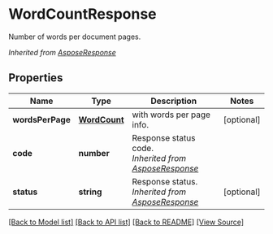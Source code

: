 ﻿# WordCountResponse
Number of words per document pages.

*Inherited from [AsposeResponse](AsposeResponse.md)*
## Properties
Name | Type | Description | Notes
------------ | ------------- | ------------- | -------------
**wordsPerPage** | [**WordCount**](WordCount.md) | with words per page info.  | [optional]
**code** | **number** | Response status code.<br />*Inherited from [AsposeResponse](AsposeResponse.md)* | 
**status** | **string** | Response status.<br />*Inherited from [AsposeResponse](AsposeResponse.md)* | [optional]

[[Back to Model list]](../README.md#documentation-for-models) [[Back to API list]](../README.md#documentation-for-api-endpoints) [[Back to README]](../README.md) [[View Source]](../src/models/wordCountResponse.ts)


